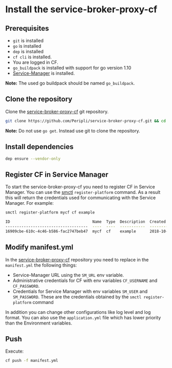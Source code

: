 # Install the service-broker-proxy-cf

## Prerequisites

* `git` is installed
* `go` is installed
* `dep` is installed
* `cf cli` is installed.
* You are logged in CF.
* `go_buildpack` is installed with support for go version 1.10
* [Service-Manager](./sm.md) is installed.

**Note:** The used go buildpack should be named `go_buildpack`.

## Clone the repository

Clone the [service-broker-proxy-cf](https://github.com/Peripli/service-broker-proxy-cf) git repository.

```sh
git clone https://github.com/Peripli/service-broker-proxy-cf.git && cd service-broker-proxy-cf
```

**Note:** Do not use `go get`. Instead use git to clone the repository.

## Install dependencies

```sh
dep ensure --vendor-only
```

## Register CF in Service Manager

To start the service-broker-proxy-cf you need to register CF in Service Manager. You can use the [smctl](./cli.md) `register-platform` command.
As a result this will return the credentials used for communicating with the Service Manager.
For example:

```sh
smctl register-platform mycf cf example

ID                                    Name  Type  Description  Created               Updated               Username                                      Password
------------------------------------  ----  ----  -----------  --------------------  --------------------  --------------------------------------------  --------------------------------------------
16909cbe-610c-4c46-b586-fac2747beb47  mycf  cf    example      2018-10-09T10:26:01Z  2018-10-09T10:26:01Z  0oyT2r0L3A8aXi+zXWgMUiiH3KKibDbGYiE6Vu0KJDw=  /9wdPqTRuBUS4vx4DI3E8dABC7A37j8rkbgWmkkT09Y=
```

## Modify manifest.yml

In the [service-broker-proxy-cf](https://github.com/Peripli/service-broker-proxy-cf) repository you need to replace in the `manifest.yml` the following things:

* Service-Manager URL using the `SM_URL` env variable.
* Administrative credentials for CF with env variables `CF_USERNAME` and `CF_PASSWORD`.
* Credentials for Service Manager with env variables `SM_USER` and `SM_PASSWORD`. These are the credentials obtained by the `smctl register-platform` command

In addition you can change other configurations like log level and log format.
You can also use the `application.yml` file which has lower priority than the Environment variables.

## Push

Execute:

```sh
cf push -f manifest.yml
```